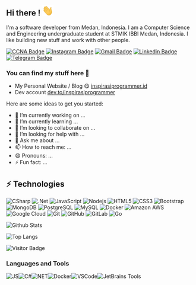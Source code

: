 ## Hi there ! <img src="https://github.com/inspirasiprogrammer/inspirasiprogrammer/blob/main/wave.gif" width="30px">

I'm a software developer from Medan, Indonesia. I am a Computer Science and Engineering undergraduate student at STMIK IBBI Medan, Indonesia. I like building new stuff and work with other people.

[![CCNA Badge](https://img.shields.io/badge/-CCNA-blue?style=flat-square&logo=Cisco&logoColor=white&link=https://www.youracclaim.com/users/irwan-syahputra)](https://www.youracclaim.com/users/irwan-syahputra)
[![Instagram Badge](https://img.shields.io/badge/-inspirasiprogrammer-purple?style=flat-square&logo=instagram&logoColor=white&link=https://instagram.com/inspirasiprogrammer/)](https://instagram.com/inspirasiprogrammer)
[![Gmail Badge](https://img.shields.io/badge/-irwansyahputra92@gmail.com-c14438?style=flat-square&logo=Gmail&logoColor=white&link=mailto:irwansyahputra92@gmail.com)](mailto:irwansyahputra92@gmail.com)
[![Linkedin Badge](https://img.shields.io/badge/-IrwanSyahputra-blue?style=flat-square&logo=Linkedin&logoColor=white&link=https://www.linkedin.com/in/irwan-syahputra-b92b37105/)](https://www.linkedin.com/in/irwan-syahputra-b92b37105/)
[![Telegram Badge](https://img.shields.io/badge/-@IrwanSyahputra-0088CC?style=flat&logo=Telegram&logoColor=white)](https://t.me/inspirasiprogrammer "Contact on Telegram")

### You can find my stuff here :leaves:

- My Personal Website / Blog :yum: [inspirasiprogrammer.id](https://inspirasiprogrammer.id)
- Dev account [dev.to/inspirasiprogrammer](https://dev.to/inspirasiprogrammer)

Here are some ideas to get you started:

- 🔭 I’m currently working on ...
- 🌱 I’m currently learning ...
- 👯 I’m looking to collaborate on ...
- 🤔 I’m looking for help with ...
- 💬 Ask me about ...
- 📫 How to reach me: ...
- 😄 Pronouns: ...
- ⚡ Fun fact: ...

## ⚡ Technologies

<!--- just --->

![CSharp](https://img.shields.io/badge/-CSharp-00599C?style=flat-square&logo=c)
![.Net](https://img.shields.io/badge/-.Net-black?style=flat-square&logo=dotnet)
![JavaScript](https://img.shields.io/badge/-JavaScript-black?style=flat-square&logo=javascript)
![Nodejs](https://img.shields.io/badge/-Nodejs-black?style=flat-square&logo=Node.js)
![HTML5](https://img.shields.io/badge/-HTML5-E34F26?style=flat-square&logo=html5&logoColor=white)
![CSS3](https://img.shields.io/badge/-CSS3-1572B6?style=flat-square&logo=css3)
![Bootstrap](https://img.shields.io/badge/-Bootstrap-563D7C?style=flat-square&logo=bootstrap)
![MongoDB](https://img.shields.io/badge/-MongoDB-black?style=flat-square&logo=mongodb)
![PostgreSQL](https://img.shields.io/badge/-PostgreSQL-336791?style=flat-square&logo=postgresql)
![MySQL](https://img.shields.io/badge/-MySQL-black?style=flat-square&logo=mysql)
![Docker](https://img.shields.io/badge/-Docker-black?style=flat-square&logo=docker)
![Amazon AWS](https://img.shields.io/badge/Amazon%20AWS-232F3E?style=flat-square&logo=amazon-aws)
![Google Cloud](https://img.shields.io/badge/Google%20Cloud-black?style=flat-square&logo=google-cloud)
![Git](https://img.shields.io/badge/-Git-black?style=flat-square&logo=git)
![GitHub](https://img.shields.io/badge/-GitHub-181717?style=flat-square&logo=github)
![GitLab](https://img.shields.io/badge/-GitLab-FCA121?style=flat-square&logo=gitlab)
![Go](https://img.shields.io/badge/-Go-black?style=flat-square&logo=go)

![Github Stats](https://github-readme-stats.vercel.app/api?username=inspirasiprogrammer&count_private=true&show_icons=true&include_all_commits=true)

![Top Langs](https://github-readme-stats.vercel.app/api/top-langs/?username=inspirasiprogrammer&hide=TeX&layout=compact)

![Visitor Badge](https://visitor-badge.laobi.icu/badge?page_id=inspirasiprogrammer.inspirasiprogrammer)

### Languages and Tools

<img align="left" src="https://simpleicons.org/icons/javascript.svg" alt="JS" height="40px" />
<img align="left" src="https://simpleicons.org/icons/csharp.svg" alt="C#" height="40px" />
<img align="left" src="https://simpleicons.org/icons/dot-net.svg" alt="NET" height="40px" />
<img align="left" src="https://simpleicons.org/icons/docker.svg" alt="Docker" height="40px" />
<img align="left" src="https://simpleicons.org/icons/visualstudiocode.svg" alt="VSCode" height="40px" />
<img align="left" src="https://simpleicons.org/icons/jetbrains.svg" alt="JetBrains Tools" height="40px" />
<br />
